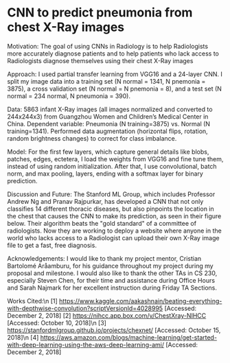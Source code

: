 # CNN to predict pneumonia from chest X-Ray images

Motivation: The goal of using CNNs in Radiology is to help Radiologists ​more accurately diagnose patients and to help patients who lack access to Radiologists diagnose themselves using their chest X-Ray images​

Approach: I used partial transfer learning from VGG16 and a 24-layer CNN. I split my image data into a training set (N normal = 1341, N pnemonia = 3875), a cross validation set (N normal = N pnemonia = 8), and a test set (N normal = 234 normal, N pneumonia = 390).

Data: 5863 infant X-Ray images (all images normalized and converted to 244x244x3) from Guangzhou Women and Children’s Medical Center in China. Dependent variable: Pneumonia (N training=3875) vs. Normal (N training=1341). Performed data augmentation (horizontal flips, rotation, random brightness changes) to correct for class imbalance.​

Model: For the first few layers, which capture general details like blobs, patches, edges, ectetera, I load the weights from VGG16 and fine tune them, instead of using random initialization. After that, I use convolutional, batch norm, and max pooling, layers, ending with a softmax layer for binary prediction.

Discussion and Future: The Stanford ML Group, which includes Professor Andrew Ng and Pranav Rajpurkar, has developed a CNN that not only classifies 14 different thoracic diseases, but also pinpoints the location in the chest that causes the CNN to make its prediction, as seen in their figure below. Their algorithm beats the "gold standard" of a committee of radiologists. Now they are working to deploy a website where anyone in the world who lacks access to a Radiologist can upload their own X-Ray image file to get a fast, free diagnosis.

Acknowledgements:
I would like to thank my project mentor, Cristian Bartolomé Aråamburu, for his guidance throughout my project during my proposal and milestone. I would also like to thank the other TAs in CS 230, especially Steven Chen, for their time and assistance during Office Hours and Sarah Najmark for her excellent instruction during Friday TA Sections.​

Works Cited:​\n
[1] https://www.kaggle.com/aakashnain/beating-everything-with-depthwise-convolution?scriptVersionId=4028995 [Accessed: December 2, 2018]​
[2] https://nihcc.app.box.com/v/ChestXray-NIHCC [Accessed: October 10, 2018]​\n
[3] https://stanfordmlgroup.github.io/projects/chexnet/ [Accessed: October 15, 2018]​\n
[4] https://aws.amazon.com/blogs/machine-learning/get-started-with-deep-learning-using-the-aws-deep-learning-ami/ [Accessed: December 2, 2018]​
